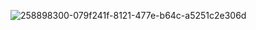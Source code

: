 ![258898300-079f241f-8121-477e-b64c-a5251c2e306d](https://github.com/user-attachments/assets/a401c503-4ac8-4f33-b2b9-dade93be42c5)
